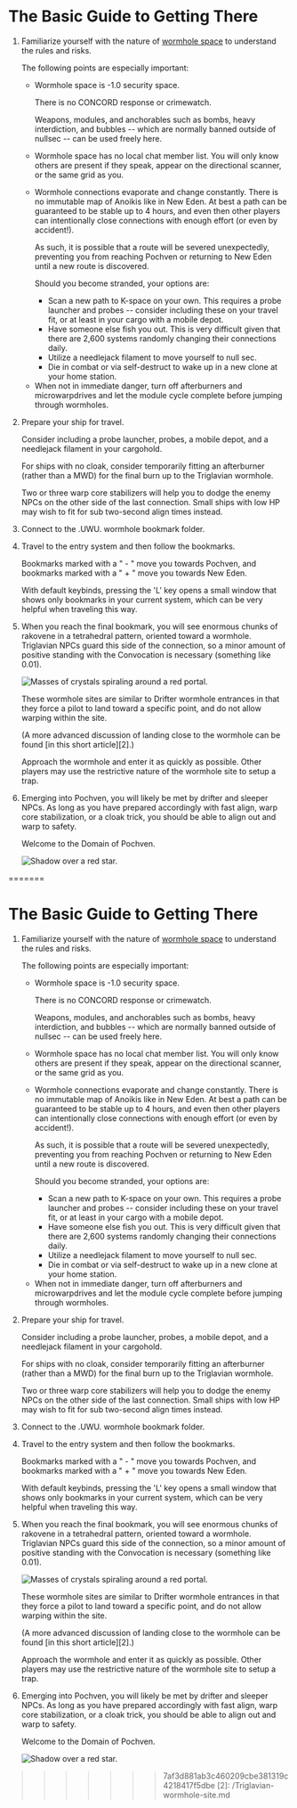 # The Basic Guide to Getting There

1. Familiarize yourself with the nature of [wormhole space][1] to understand the rules and risks.

   The following points are especially important:
   
   * Wormhole space is -1.0 security space.
   
     There is no CONCORD response or crimewatch.
   
     Weapons, modules, and anchorables such as bombs, heavy interdiction, and bubbles -- which are normally banned outside of nullsec -- can be used freely here.

   * Wormhole space has no local chat member list. You will only know others are present if they speak, appear on the directional scanner, or the same grid as you.

   * Wormhole connections evaporate and change constantly. There is no immutable map of Anoikis like in New Eden. At best a path can be guaranteed to be stable up to 4 hours, and even then other players can intentionally close connections with enough effort (or even by accident!).

     As such, it is possible that a route will be severed unexpectedly, preventing you from reaching Pochven or returning to New Eden until a new route is discovered.

     Should you become stranded, your options are:
     
     - Scan a new path to K-space on your own. This requires a probe launcher and probes -- consider including these on your travel fit, or at least in your cargo with a mobile depot.
     - Have someone else fish you out. This is very difficult given that there are 2,600 systems randomly changing their connections daily.
     - Utilize a needlejack filament to move yourself to null sec.
     - Die in combat or via self-destruct to wake up in a new clone at your home station.

   - When not in immediate danger, turn off afterburners and microwarpdrives and let the module cycle complete before jumping through wormholes.

2. Prepare your ship for travel.
 
     Consider including a probe launcher, probes, a mobile depot, and a needlejack filament in your cargohold.
   
   For ships with no cloak, consider temporarily fitting an afterburner (rather than a MWD) for the final burn up to the Triglavian wormhole.
   
   Two or three warp core stabilizers will help you to dodge the enemy NPCs on the other side of the last connection. Small ships with low HP may wish to fit for sub two-second align times instead.

3. Connect to the .UWU. wormhole bookmark folder.

4. Travel to the entry system and then follow the bookmarks. 

   Bookmarks marked with a " - " move you towards Pochven, and bookmarks marked with a " + "  move you towards New Eden.

   With default keybinds, pressing the 'L' key opens a small window that shows only bookmarks in your current system, which can be very helpful when traveling this way.

5. When you reach the final bookmark, you will see enormous chunks of rakovene in a tetrahedral pattern, oriented toward a wormhole. Triglavian NPCs guard this side of the connection, so a minor amount of positive standing with the Convocation is necessary (something like 0.01).

   ![Masses of crystals spiraling around a red portal.](https://i.imgur.com/D9hh2Yk.png "Major Conduit")

   These wormhole sites are similar to Drifter wormhole entrances in that they force a pilot to land toward a specific point, and do not allow warping within the site.

   (A more advanced discussion of landing close to the wormhole can be found [in this short article][2].)

   Approach the wormhole and enter it as quickly as possible. Other players may use the restrictive nature of the wormhole site to setup a trap.

6. Emerging into Pochven, you will likely be met by drifter and sleeper NPCs. As long as you have prepared accordingly with fast align, warp core stabilization, or a cloak trick, you should be able to align out and warp to safety.

   Welcome to the Domain of Pochven.

   ![Shadow over a red star.](https://i.imgur.com/aOedCwr.png "Gold Immanence")

[1]: https://wiki.eveuniversity.org/Wormholes
=======
# The Basic Guide to Getting There

1. Familiarize yourself with the nature of [wormhole space][1] to understand the rules and risks.

   The following points are especially important:
   
   * Wormhole space is -1.0 security space.
   
     There is no CONCORD response or crimewatch.
   
     Weapons, modules, and anchorables such as bombs, heavy interdiction, and bubbles -- which are normally banned outside of nullsec -- can be used freely here.

   * Wormhole space has no local chat member list. You will only know others are present if they speak, appear on the directional scanner, or the same grid as you.

   * Wormhole connections evaporate and change constantly. There is no immutable map of Anoikis like in New Eden. At best a path can be guaranteed to be stable up to 4 hours, and even then other players can intentionally close connections with enough effort (or even by accident!).

     As such, it is possible that a route will be severed unexpectedly, preventing you from reaching Pochven or returning to New Eden until a new route is discovered.

     Should you become stranded, your options are:
     
     - Scan a new path to K-space on your own. This requires a probe launcher and probes -- consider including these on your travel fit, or at least in your cargo with a mobile depot.
     - Have someone else fish you out. This is very difficult given that there are 2,600 systems randomly changing their connections daily.
     - Utilize a needlejack filament to move yourself to null sec.
     - Die in combat or via self-destruct to wake up in a new clone at your home station.

   - When not in immediate danger, turn off afterburners and microwarpdrives and let the module cycle complete before jumping through wormholes.

2. Prepare your ship for travel.
 
     Consider including a probe launcher, probes, a mobile depot, and a needlejack filament in your cargohold.
   
   For ships with no cloak, consider temporarily fitting an afterburner (rather than a MWD) for the final burn up to the Triglavian wormhole.
   
   Two or three warp core stabilizers will help you to dodge the enemy NPCs on the other side of the last connection. Small ships with low HP may wish to fit for sub two-second align times instead.

3. Connect to the .UWU. wormhole bookmark folder.

4. Travel to the entry system and then follow the bookmarks. 

   Bookmarks marked with a " - " move you towards Pochven, and bookmarks marked with a " + "  move you towards New Eden.

   With default keybinds, pressing the 'L' key opens a small window that shows only bookmarks in your current system, which can be very helpful when traveling this way.

5. When you reach the final bookmark, you will see enormous chunks of rakovene in a tetrahedral pattern, oriented toward a wormhole. Triglavian NPCs guard this side of the connection, so a minor amount of positive standing with the Convocation is necessary (something like 0.01).

   ![Masses of crystals spiraling around a red portal.](https://i.imgur.com/D9hh2Yk.png "Major Conduit")

   These wormhole sites are similar to Drifter wormhole entrances in that they force a pilot to land toward a specific point, and do not allow warping within the site.

   (A more advanced discussion of landing close to the wormhole can be found [in this short article][2].)

   Approach the wormhole and enter it as quickly as possible. Other players may use the restrictive nature of the wormhole site to setup a trap.

6. Emerging into Pochven, you will likely be met by drifter and sleeper NPCs. As long as you have prepared accordingly with fast align, warp core stabilization, or a cloak trick, you should be able to align out and warp to safety.

   Welcome to the Domain of Pochven.

   ![Shadow over a red star.](https://i.imgur.com/aOedCwr.png "Gold Immanence")

[1]: https://wiki.eveuniversity.org/Wormholes
>>>>>>> 7af3d881ab3c460209cbe381319c4218417f5dbe
[2]: /Triglavian-wormhole-site.md